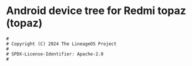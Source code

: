# Android device tree for Redmi topaz (topaz)

```
#
# Copyright (C) 2024 The LineageOS Project
#
# SPDX-License-Identifier: Apache-2.0
#
```
